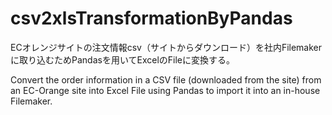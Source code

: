 # csv2xlsTransformationByPandas

ECオレンジサイトの注文情報csv（サイトからダウンロード）を社内Filemakerに取り込むためPandasを用いてExcelのFileに変換する。

Convert the order information in a CSV file (downloaded from the site) from an EC-Orange site into Excel File using Pandas to import it into an in-house Filemaker.
